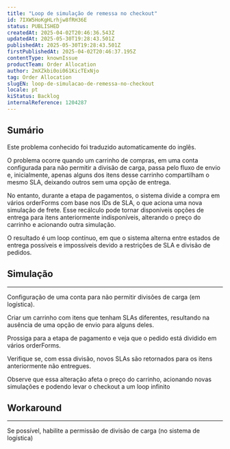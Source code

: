 ```yaml
---
title: "Loop de simulação de remessa no checkout"
id: 7IXW5HoKgHLrhjw8fRH36E
status: PUBLISHED
createdAt: 2025-04-02T20:46:36.543Z
updatedAt: 2025-05-30T19:28:43.501Z
publishedAt: 2025-05-30T19:28:43.501Z
firstPublishedAt: 2025-04-02T20:46:37.195Z
contentType: knownIssue
productTeam: Order Allocation
author: 2mXZkbi0oi061KicTExNjo
tag: Order Allocation
slugEN: loop-de-simulacao-de-remessa-no-checkout
locale: pt
kiStatus: Backlog
internalReference: 1204287
---
```


## Sumário

<div class="alert alert-info">
  <p>Este problema conhecido foi traduzido automaticamente do inglês.</p>
</div>


O problema ocorre quando um carrinho de compras, em uma conta configurada para não permitir a divisão de carga, passa pelo fluxo de envio e, inicialmente, apenas alguns dos itens desse carrinho compartilham o mesmo SLA, deixando outros sem uma opção de entrega.

No entanto, durante a etapa de pagamentos, o sistema divide a compra em vários orderForms com base nos IDs de SLA, o que aciona uma nova simulação de frete. Esse recálculo pode tornar disponíveis opções de entrega para itens anteriormente indisponíveis, alterando o preço do carrinho e acionando outra simulação.

O resultado é um loop contínuo, em que o sistema alterna entre estados de entrega possíveis e impossíveis devido a restrições de SLA e divisão de pedidos.

## Simulação


** **
Configuração de uma conta para não permitir divisões de carga (em logística).

Criar um carrinho com itens que tenham SLAs diferentes, resultando na ausência de uma opção de envio para alguns deles.

Prossiga para a etapa de pagamento e veja que o pedido está dividido em vários orderForms.

Verifique se, com essa divisão, novos SLAs são retornados para os itens anteriormente não entregues.

Observe que essa alteração afeta o preço do carrinho, acionando novas simulações e podendo levar o checkout a um loop infinito

## Workaround


** **
Se possível, habilite a permissão de divisão de carga (no sistema de logística)






